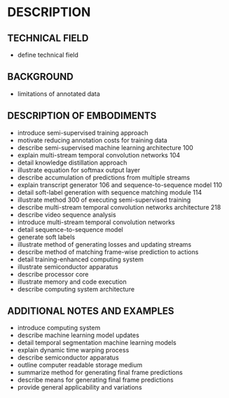 # DESCRIPTION

## TECHNICAL FIELD

- define technical field

## BACKGROUND

- limitations of annotated data

## DESCRIPTION OF EMBODIMENTS

- introduce semi-supervised training approach
- motivate reducing annotation costs for training data
- describe semi-supervised machine learning architecture 100
- explain multi-stream temporal convolution networks 104
- detail knowledge distillation approach
- illustrate equation for softmax output layer
- describe accumulation of predictions from multiple streams
- explain transcript generator 106 and sequence-to-sequence model 110
- detail soft-label generation with sequence matching module 114
- illustrate method 300 of executing semi-supervised training
- describe multi-stream temporal convolution networks architecture 218
- describe video sequence analysis
- introduce multi-stream temporal convolution networks
- detail sequence-to-sequence model
- generate soft labels
- illustrate method of generating losses and updating streams
- describe method of matching frame-wise prediction to actions
- detail training-enhanced computing system
- illustrate semiconductor apparatus
- describe processor core
- illustrate memory and code execution
- describe computing system architecture

## ADDITIONAL NOTES AND EXAMPLES

- introduce computing system
- describe machine learning model updates
- detail temporal segmentation machine learning models
- explain dynamic time warping process
- describe semiconductor apparatus
- outline computer readable storage medium
- summarize method for generating final frame predictions
- describe means for generating final frame predictions
- provide general applicability and variations

